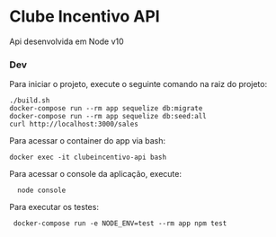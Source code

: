 # Clube Incentivo API

Api desenvolvida em Node v10

### Dev

Para iniciar o projeto, execute o seguinte comando na raiz do projeto:

```
./build.sh
docker-compose run --rm app sequelize db:migrate
docker-compose run --rm app sequelize db:seed:all
curl http://localhost:3000/sales
```

Para acessar o container do app via bash:

```
docker exec -it clubeincentivo-api bash
```

Para acessar o console da aplicação, execute:

```
  node console
```

Para executar os testes:

```
 docker-compose run -e NODE_ENV=test --rm app npm test
```

